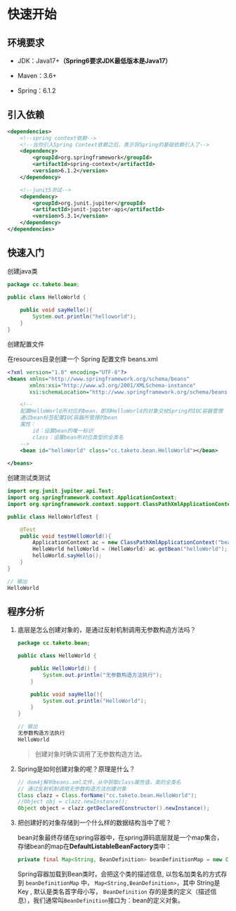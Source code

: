 # 快速开始

## 环境要求

- JDK：Java17+**（Spring6要求JDK最低版本是Java17）**

- Maven：3.6+

- Spring：6.1.2

## 引入依赖

```xml
<dependencies>
    <!--spring context依赖-->
    <!--当你引入Spring Context依赖之后，表示将Spring的基础依赖引入了-->
    <dependency>
        <groupId>org.springframework</groupId>
        <artifactId>spring-context</artifactId>
        <version>6.1.2</version>
    </dependency>

    <!--junit5测试-->
    <dependency>
        <groupId>org.junit.jupiter</groupId>
        <artifactId>junit-jupiter-api</artifactId>
        <version>5.3.1</version>
    </dependency>
</dependencies>
```

## 快速入门

创建java类

```java
package cc.taketo.bean;

public class HelloWorld {
    
    public void sayHello(){
        System.out.println("helloworld");
    }
}
```

创建配置文件

在resources目录创建一个 Spring 配置文件 beans.xml

```xml
<?xml version="1.0" encoding="UTF-8"?>
<beans xmlns="http://www.springframework.org/schema/beans"
       xmlns:xsi="http://www.w3.org/2001/XMLSchema-instance"
       xsi:schemaLocation="http://www.springframework.org/schema/beans http://www.springframework.org/schema/beans/spring-beans.xsd">

    <!--
    配置HelloWorld所对应的bean，即将HelloWorld的对象交给Spring的IOC容器管理
    通过bean标签配置IOC容器所管理的bean
    属性：
        id：设置bean的唯一标识
        class：设置bean所对应类型的全类名
	-->
    <bean id="helloWorld" class="cc.taketo.bean.HelloWorld"></bean>
    
</beans>
```

创建测试类测试

```java
import org.junit.jupiter.api.Test;
import org.springframework.context.ApplicationContext;
import org.springframework.context.support.ClassPathXmlApplicationContext;

public class HelloWorldTest {

    @Test
    public void testHelloWorld(){
        ApplicationContext ac = new ClassPathXmlApplicationContext("beans.xml");
        HelloWorld helloWorld = (HelloWorld) ac.getBean("helloWorld");
        helloWorld.sayHello();
    }
}

// 输出
HelloWorld
```

## 程序分析

1. 底层是怎么创建对象的，是通过反射机制调用无参数构造方法吗？

    ```java
    package cc.taketo.bean;

    public class HelloWorld {

        public HelloWorld() {
            System.out.println("无参数构造方法执行");
        }

        public void sayHello(){
            System.out.println("HelloWorld");
        }
    }

    // 输出
    无参数构造方法执行
    HelloWorld
    ```

    > 创建对象时确实调用了无参数构造方法。

2. Spring是如何创建对象的呢？原理是什么？

    ```java
    // dom4j解析beans.xml文件，从中获取class属性值，类的全类名
    // 通过反射机制调用无参数构造方法创建对象
    Class clazz = Class.forName("cc.taketo.bean.HelloWorld");
    //Object obj = clazz.newInstance();
    Object object = clazz.getDeclaredConstructor().newInstance();
    ```

3. 把创建好的对象存储到一个什么样的数据结构当中了呢？

    bean对象最终存储在spring容器中，在spring源码底层就是一个map集合，存储bean的map在**DefaultListableBeanFactory**类中：

    ```java
    private final Map<String, BeanDefinition> beanDefinitionMap = new ConcurrentHashMap<>(256);
    ```

    Spring容器加载到Bean类时，会把这个类的描述信息, 以包名加类名的方式存到 `beanDefinitionMap` 中，
    `Map<String,BeanDefinition>`，其中 String是Key , 默认是类名首字母小写， `BeanDefinition` 存的是类的定义（描述信息），我们通常叫`BeanDefinition`接口为：bean的定义对象。
